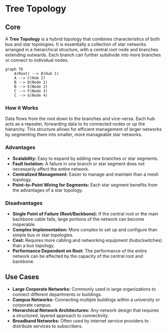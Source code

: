 # Tree Topology

## Core

A **Tree Topology** is a hybrid topology that combines characteristics of both bus and star topologies. It is essentially a collection of star networks arranged in a hierarchical structure, with a central root node and branches extending outwards. Each branch can further subdivide into more branches or connect to individual nodes.

```mermaid
graph TD
    A(Root) --> B(Hub 1)
    A --> C(Hub 2)
    B --> D(Node 1)
    B --> E(Node 2)
    C --> F(Node 3)
    C --> G(Node 4)
```

### How it Works

Data flows from the root down to the branches and vice-versa. Each hub acts as a repeater, forwarding data to its connected nodes or up the hierarchy. This structure allows for efficient management of larger networks by segmenting them into smaller, more manageable star networks.

### Advantages

-   **Scalability:** Easy to expand by adding new branches or star segments.
-   **Fault Isolation:** A failure in one branch or star segment does not necessarily affect the entire network.
-   **Centralized Management:** Easier to manage and maintain than a mesh topology.
-   **Point-to-Point Wiring for Segments:** Each star segment benefits from the advantages of a star topology.

### Disadvantages

-   **Single Point of Failure (Root/Backbone):** If the central root or the main backbone cable fails, large portions of the network can become inoperable.
-   **Complex Implementation:** More complex to set up and configure than simple bus or star topologies.
-   **Cost:** Requires more cabling and networking equipment (hubs/switches) than a bus topology.
-   **Performance Dependent on Root:** The performance of the entire network can be affected by the capacity of the central root and backbone.

## Use Cases

-   **Large Corporate Networks:** Commonly used in large organizations to connect different departments or buildings.
-   **Campus Networks:** Connecting multiple buildings within a university or corporate campus.
-   **Hierarchical Network Architectures:** Any network design that requires a structured, layered approach to connectivity.
-   **Broadband Networks:** Often used by internet service providers to distribute services to subscribers.
